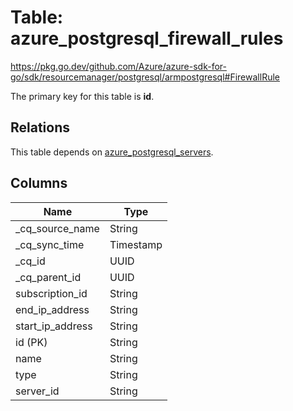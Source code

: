 # Table: azure_postgresql_firewall_rules

https://pkg.go.dev/github.com/Azure/azure-sdk-for-go/sdk/resourcemanager/postgresql/armpostgresql#FirewallRule

The primary key for this table is **id**.

## Relations
This table depends on [azure_postgresql_servers](azure_postgresql_servers.md).


## Columns
| Name          | Type          |
| ------------- | ------------- |
|_cq_source_name|String|
|_cq_sync_time|Timestamp|
|_cq_id|UUID|
|_cq_parent_id|UUID|
|subscription_id|String|
|end_ip_address|String|
|start_ip_address|String|
|id (PK)|String|
|name|String|
|type|String|
|server_id|String|